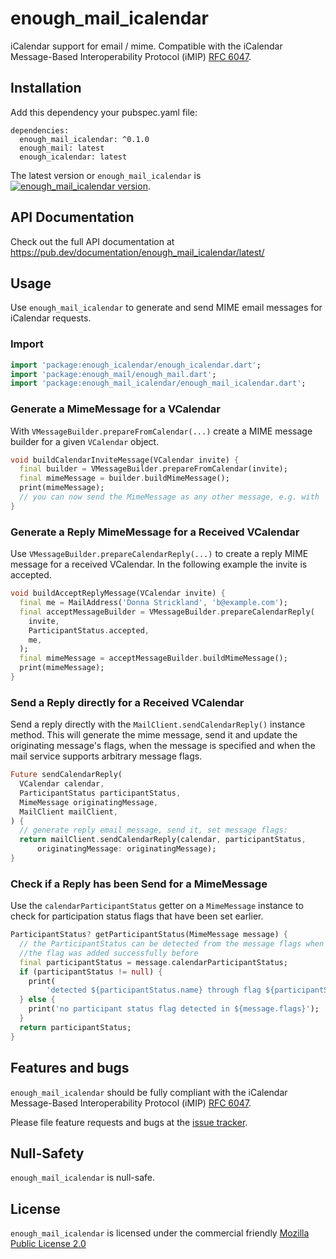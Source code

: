 # enough_mail_icalendar
iCalendar support for email / mime. Compatible with the iCalendar Message-Based Interoperability Protocol (iMIP) [RFC 6047](https://datatracker.ietf.org/doc/html/rfc6047).

## Installation
Add this dependency your pubspec.yaml file:

```
dependencies:
  enough_mail_icalendar: ^0.1.0
  enough_mail: latest
  enough_icalendar: latest
```
The latest version or `enough_mail_icalendar` is [![enough_mail_icalendar version](https://img.shields.io/pub/v/enough_mail_icalendar.svg)](https://pub.dartlang.org/packages/enough_mail_icalendar).



## API Documentation
Check out the full API documentation at https://pub.dev/documentation/enough_mail_icalendar/latest/

## Usage

Use `enough_mail_icalendar` to generate and send MIME email messages for iCalendar requests. 

### Import

```dart
import 'package:enough_icalendar/enough_icalendar.dart';
import 'package:enough_mail/enough_mail.dart';
import 'package:enough_mail_icalendar/enough_mail_icalendar.dart';
```
### Generate a MimeMessage for a VCalendar
With `VMessageBuilder.prepareFromCalendar(...)` create a MIME message builder for a given `VCalendar` object.

```dart
void buildCalendarInviteMessage(VCalendar invite) {
  final builder = VMessageBuilder.prepareFromCalendar(invite);
  final mimeMessage = builder.buildMimeMessage();
  print(mimeMessage);
  // you can now send the MimeMessage as any other message, e.g. with `MailClient.sendMessage(mimeMessage)`
}
```
### Generate a Reply MimeMessage for a Received VCalendar
Use `VMessageBuilder.prepareCalendarReply(...)` to create a reply MIME message for a received VCalendar.
In the following example the invite is accepted.
```dart
void buildAcceptReplyMessage(VCalendar invite) {
  final me = MailAddress('Donna Strickland', 'b@example.com');
  final acceptMessageBuilder = VMessageBuilder.prepareCalendarReply(
    invite,
    ParticipantStatus.accepted,
    me,
  );
  final mimeMessage = acceptMessageBuilder.buildMimeMessage();
  print(mimeMessage);
}
```
### Send a Reply directly for a Received VCalendar
Send a reply directly with the `MailClient.sendCalendarReply()` instance method. This will generate the 
mime message, send it and update the originating message's flags, when the message is specified and when the 
mail service supports arbitrary message flags.
```dart
Future sendCalendarReply(
  VCalendar calendar,
  ParticipantStatus participantStatus,
  MimeMessage originatingMessage,
  MailClient mailClient,
) {
  // generate reply email message, send it, set message flags:
  return mailClient.sendCalendarReply(calendar, participantStatus,
      originatingMessage: originatingMessage);
}
```

### Check if a Reply has been Send for a MimeMessage
Use the `calendarParticipantStatus` getter on a `MimeMessage` instance to check for participation status flags that have been set earlier.
```dart
ParticipantStatus? getParticipantStatus(MimeMessage message) {
  // the ParticipantStatus can be detected from the message flags when
  //the flag was added successfully before
  final participantStatus = message.calendarParticipantStatus;
  if (participantStatus != null) {
    print(
        'detected ${participantStatus.name} through flag ${participantStatus.flag}');
  } else {
    print('no participant status flag detected in ${message.flags}');
  }
  return participantStatus;
}
```

## Features and bugs

`enough_mail_icalendar` should be fully compliant with the iCalendar Message-Based Interoperability Protocol (iMIP) [RFC 6047](https://datatracker.ietf.org/doc/html/rfc6047).


Please file feature requests and bugs at the [issue tracker][tracker].

[tracker]: https://github.com/Enough-Software/enough_mail_icalendar/issues

## Null-Safety
`enough_mail_icalendar` is null-safe.

## License
`enough_mail_icalendar` is licensed under the commercial friendly [Mozilla Public License 2.0](LICENSE)

